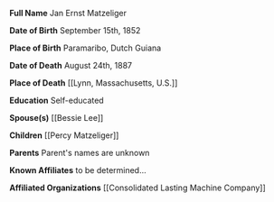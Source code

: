 **Full Name**
Jan Ernst Matzeliger

**Date of Birth**
September 15th, 1852

**Place of Birth**
Paramaribo, Dutch Guiana

**Date of Death**
August 24th, 1887

**Place of Death**
[[Lynn, Massachusetts, U.S.]]

**Education**
Self-educated 

**Spouse(s)**
[[Bessie Lee]]

**Children**
[[Percy Matzeliger]]

**Parents**
Parent's names are unknown 

**Known Affiliates**
to be determined...

**Affiliated Organizations**
[[Consolidated Lasting Machine Company]]